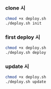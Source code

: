 ### clone 시
```bash
chmod +x deploy.sh
./deploy.sh init
```

### first deploy 시
```bash
chmod +x deploy.sh
./deploy.sh deploy
```

### update 시
```bash
chmod +x deploy.sh
./deploy.sh update
```